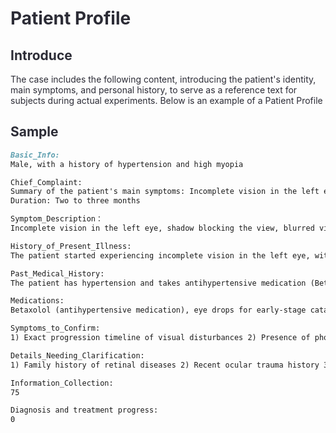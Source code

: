 # <font style="color:rgb(44, 44, 54);">Patient Profile</font>
## <font style="color:rgb(44, 44, 54);">Introduce</font>
<font style="color:rgb(44, 44, 54);">The case includes the following content, introducing the patient's identity, main symptoms, and personal history, to serve as a reference text for subjects during actual experiments. Below is an example of a Patient Profile</font>

## <font style="color:rgb(44, 44, 54);">Sample</font>
```markdown
Basic_Info:
Male, with a history of hypertension and high myopia

Chief_Complaint:
Summary of the patient's main symptoms: Incomplete vision in the left eye, shadow blocking the view, blurred vision, inability to see and distortion in the central part of the vision.
Duration: Two to three months

Symptom_Description：
Incomplete vision in the left eye, shadow blocking the view, blurred vision, inability to see and distortion in the central part of the vision

History_of_Present_Illness:
The patient started experiencing incomplete vision in the left eye, with a shadow blocking the view, blurred vision, and an inability to see and distortion in the central part of the vision two to three months ago. Initially, the symptoms improved after sleep, but they have worsened recently. Due to the pandemic, the patient did not seek medical attention promptly, leading to anxiety.

Past_Medical_History:
The patient has hypertension and takes antihypertensive medication (Betaxolol) daily. He also has high myopia (over 800 degrees), long-standing vitreous opacity, and floaters.

Medications:
Betaxolol (antihypertensive medication), eye drops for early-stage cataracts, oral Naphazoline and Vitamin B12

Symptoms_to_Confirm:  
1) Exact progression timeline of visual disturbances 2) Presence of photopsia (light flashes) 3) Any associated headaches or eye pain

Details_Needing_Clarification: 
1) Family history of retinal diseases 2) Recent ocular trauma history 3) Blood pressure control status 4) Frequency of antihypertensive medication use

Information_Collection: 
75

Diagnosis and treatment progress:
0

```



